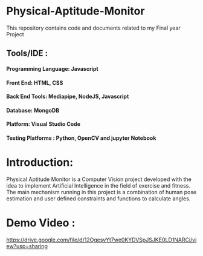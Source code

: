 # Physical-Aptitude-Monitor

This repository contains code and documents related to my Final year Project 

## Tools/IDE : 
#### Programming Language: Javascript
#### Front End: HTML, CSS 
#### Back End Tools: Mediapipe, NodeJS,  Javascript
#### Database: MongoDB
#### Platform: Visual Studio Code
#### Testing Platforms : Python, OpenCV and jupyter Notebook


# Introduction:

Physical Aptitude Monitor is a Computer Vision project developed with the idea to implement Artificial Intelligence in the field of exercise and fitness. The main mechanism running in this project is a combination of  human pose estimation and user defined constraints and functions to calculate angles.


# Demo Video :
https://drive.google.com/file/d/12OgesvYt7we0KYDVSpJSJKE0LD1NARCi/view?usp=sharing


